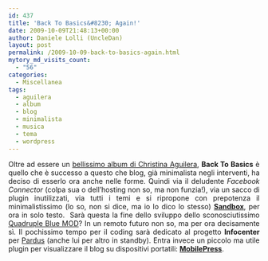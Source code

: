 ```yaml
---
id: 437
title: 'Back To Basics&#8230; Again!'
date: 2009-10-09T21:48:13+00:00
author: Daniele Lolli (UncleDan)
layout: post
permalink: /2009-10-09-back-to-basics-again.html
mytory_md_visits_count:
  - "56"
categories:
  - Miscellanea
tags:
  - aguilera
  - album
  - blog
  - minimalista
  - musica
  - tema
  - wordpress
---
```

<p style="text-align: justify;">
  Oltre ad essere un <a title="Christina Aguilera - Back To Basics (2006) @ allmusic.com" href="http://www.allmusic.com/cg/amg.dll?p=amg&sql=10:wxfixqtdldse" target="_blank">bellissimo album di Christina Aguilera</a>, <strong>Back To Basics</strong> è quello che è successo a questo che blog, già minimalista negli interventi, ha deciso di esserlo ora anche nelle forme. Quindi via il deludente <em>Facebook Connector</em> (colpa sua o dell&#8217;hosting non so, ma non funzia!), via un sacco di plugin inutilizzati, via tutti i temi e si ripropone con prepotenza il minimalistissimo (lo so, non si dice, ma io lo dico lo stesso) <strong><a title="Get the Sandbox!" href="http://www.plaintxt.org/themes/sandbox/" target="_blank">Sandbox</a></strong>, per ora in solo testo.  Sarà questa la fine dello sviluppo dello sconosciutissimo <a title="Quadruple Blue WHO!?" href="/progetti/vecchi-progetti/quadruple-blue-mod" target="_self">Quadruple Blue MOD</a>? In un remoto futuro non so, ma per ora decisamente sì. Il pochissimo tempo per il coding sarà dedicato al progetto <strong>Infocenter </strong>per <a title="The greatest online game ever: Pardus!" href="http://www.pardus.at/" target="_blank">Pardus</a> (anche lui per altro in standby). Entra invece un piccolo ma utile plugin per visualizzare il blog su dispositivi portatili: <strong><a title="MobilePress by tinyimpact" href="http://mobilepress.co.za/" target="_blank">MobilePress</a></strong>.
</p>